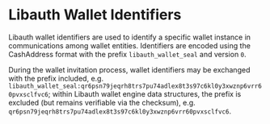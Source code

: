 # Libauth Wallet Identifiers

Libauth wallet identifiers are used to identify a specific wallet instance in communications among wallet entities. Identifiers are encoded using the CashAddress format with the prefix `libauth_wallet_seal` and version `0`.

During the wallet invitation process, wallet identifiers may be exchanged with the prefix included, e.g. `libauth_wallet_seal:qr6psn79jeqrh8trs7pu74adlex8t3s97c6kl0y3xwznp6vrr60pvxsclfvc6`; within Libauth wallet engine data structures, the prefix is excluded (but remains verifiable via the checksum), e.g. `qr6psn79jeqrh8trs7pu74adlex8t3s97c6kl0y3xwznp6vrr60pvxsclfvc6`.
